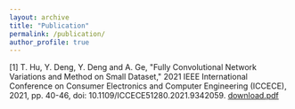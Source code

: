 ```yaml
---
layout: archive
title: "Publication"
permalink: /publication/
author_profile: true
---
```


[1] T. Hu, Y. Deng, Y. Deng and A. Ge, "Fully Convolutional Network Variations and Method on Small Dataset," 2021 IEEE
International Conference on Consumer Electronics and Computer Engineering (ICCECE), 2021, pp. 40-46, doi:
10.1109/ICCECE51280.2021.9342059. [download.pdf](https://github.com/TianyouHu/tianyouhu.github.io/files/10928792/download.pdf)


